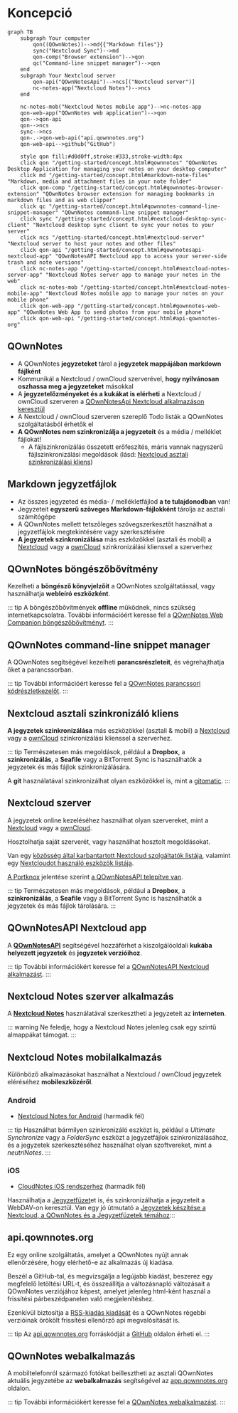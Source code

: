# Koncepció

```mermaid
graph TB
    subgraph Your computer
        qon((QOwnNotes))-->md{{"Markdown files"}}
        sync("Nextcloud Sync")-->md
        qon-comp("Browser extension")-->qon
        qc("Command-line snippet manager")-->qon
    end
    subgraph Your Nextcloud server
        qon-api("QOwnNotesApi")-->ncs[("Nextcloud server")]
        nc-notes-app("Nextcloud Notes")-->ncs
    end

    nc-notes-mob("Nextcloud Notes mobile app")-->nc-notes-app
    qon-web-app("QOwnNotes web application")-->qon
    qon-->qon-api
    qon-->ncs
    sync-->ncs
    qon-.->qon-web-api("api.qownnotes.org")
    qon-web-api-->github("GitHub")

    style qon fill:#d0d0ff,stroke:#333,stroke-width:4px
    click qon "/getting-started/concept.html#qownnotes" "QOwnNotes Desktop Application for managing your notes on your desktop computer"
    click md "/getting-started/concept.html#markdown-note-files" "Markdown, media and attachment files in your note folder"
    click qon-comp "/getting-started/concept.html#qownnotes-browser-extension" "QOwnNotes browser extension for managing bookmarks in markdown files and as web clipper"
    click qc "/getting-started/concept.html#qownnotes-command-line-snippet-manager" "QOwnNotes command-line snippet manager"
    click sync "/getting-started/concept.html#nextcloud-desktop-sync-client" "Nextcloud desktop sync client to sync your notes to your server"
    click ncs "/getting-started/concept.html#nextcloud-server" "Nextcloud server to host your notes and other files"
    click qon-api "/getting-started/concept.html#qownnotesapi-nextcloud-app" "QOwnNotesAPI Nextcloud app to access your server-side trash and note versions"
    click nc-notes-app "/getting-started/concept.html#nextcloud-notes-server-app" "Nextcloud Notes server app to manage your notes in the web"
    click nc-notes-mob "/getting-started/concept.html#nextcloud-notes-mobile-app" "Nextcloud Notes mobile app to manage your notes on your mobile phone"
    click qon-web-app "/getting-started/concept.html#qownnotes-web-app" "QOwnNotes Web App to send photos from your mobile phone"
    click qon-web-api "/getting-started/concept.html#api-qownnotes-org"
```

## QOwnNotes

- A QOwnNotes **jegyzeteket** tárol a **jegyzetek mappájában markdown fájlként**
- Kommunikál a Nextcloud / ownCloud szerverével, **hogy nyilvánosan oszhassa meg a jegyzeteket** másokkal
- A **jegyzetelőzményeket és a kukákat is elérheti** a Nextcloud / ownCloud szerveren a [QOwnNotesApi Nextcloud alkalmazáson keresztül](#qownnotesapi-nextcloud-app)
- A Nextcloud / ownCloud szerveren szereplő Todo listák a QOwnNotes szolgáltatásból érhetők el
- **A QOwnNotes nem szinkronizálja a jegyzeteit** és a média / melléklet fájlokat!
    - A fájlszinkronizálás összetett erőfeszítés, máris vannak nagyszerű fájlszinkronizálási megoldások (lásd: [Nextcloud asztali szinkronizálási kliens](#nextcloud-desktop-sync-client))


## Markdown jegyzetfájlok

- Az összes jegyzeted és média- / mellékletfájlod **a te tulajdonodban** van!
- Jegyzeteit **egyszerű szöveges Markdown-fájlokként** tárolja az asztali számítógépe
- A QOwnNotes mellett tetszőleges szövegszerkesztőt használhat a jegyzetfájlok megtekintésére vagy szerkesztésére
- **A jegyzetek szinkronizálása** más eszközökkel (asztali és mobil) a [Nextcloud](https://nextcloud.com/) vagy a [ownCloud](https://owncloud.org/) szinkronizálási klienssel a szerverhez


## QOwnNotes böngészőbővítmény

Kezelheti a **böngésző könyvjelzőit** a QOwnNotes szolgáltatással, vagy használhatja **webleíró eszközként**.

::: tip
A böngészőbővítmények **offline** működnek, nincs szükség internetkapcsolatra. További információért keresse fel a [QOwnNotes Web Companion böngészőbővítményt](browser-extension.md).
:::

## QOwnNotes command-line snippet manager

A QOwnNotes segítségével kezelheti **parancsrészleteit**, és végrehajthatja őket a parancssorban.

::: tip
További információért keresse fel a [QOwnNotes parancssori kódrészletkezelőt](command-line-snippet-manager.md).
:::

## Nextcloud asztali szinkronizáló kliens

**A jegyzetek szinkronizálása** más eszközökkel (asztali & mobil) a [Nextcloud](https://nextcloud.com/) vagy a [ownCloud](https://owncloud.org/) szinkronizálási klienssel a szerverhez.

::: tip
Természetesen más megoldások, például a **Dropbox**, a **szinkronizálás**, a **Seafile** vagy a BitTorrent Sync is használhatók a jegyzetek és más fájlok szinkronizálására.

A **git** használatával szinkronizálhat olyan eszközökkel is, mint a [gitomatic](https://github.com/muesli/gitomatic/).
:::

## Nextcloud szerver

A jegyzetek online kezeléséhez használhat olyan szervereket, mint a [Nextcloud](https://nextcloud.com/) vagy a [ownCloud](https://owncloud.org/).

Hosztolhatja saját szerverét, vagy használhat hosztolt megoldásokat.

Van egy [közösség által karbantartott Nextcloud szolgáltatók listája](https://github.com/nextcloud/providers#providers), valamint egy [Nextcloudot használó eszközök listája](https://nextcloud.com/devices/).

[A Portknox](https://portknox.net) jelentése szerint [a QOwnNotesAPI telepítve van](https://portknox.net/en/app_listing).

::: tip
Természetesen más megoldások, például a **Dropbox**, a **szinkronizálás**, a **Seafile** vagy a BitTorrent Sync is használhatók a jegyzetek és más fájlok tárolására.
:::

## QOwnNotesAPI Nextcloud app

A [**QOwnNotesAPI**](https://github.com/pbek/qownnotesapi) segítségével hozzáférhet a kiszolgálóoldali **kukába helyezett jegyzetek** és **jegyzetek verzióihoz**.

::: tip
További információkért keresse fel a [QOwnNotesAPI Nextcloud alkalmazást](qownnotesapi.md).
:::

## Nextcloud Notes szerver alkalmazás

A [**Nextcloud Notes**](https://github.com/nextcloud/notes) használatával szerkesztheti a jegyzeteit az **interneten**.

::: warning
Ne feledje, hogy a Nextcloud Notes jelenleg csak egy szintű almappákat támogat.
:::

## Nextcloud Notes mobilalkalmazás

Különböző alkalmazásokat használhat a Nextcloud / ownCloud jegyzetek eléréséhez **mobileszközéről**.

### Android

- [Nextcloud Notes for Android](https://play.google.com/store/apps/details?id=it.niedermann.owncloud.notes) (harmadik fél)

::: tip
Használhat bármilyen szinkronizáló eszközt is, például a *Ultimate Synchronize* vagy a *FolderSync* eszközt a jegyzetfájlok szinkronizálásához, és a jegyzetek szerkesztéséhez használhat olyan szoftvereket, mint a *neutriNotes*.
:::

### iOS

- [CloudNotes iOS rendszerhez](https://itunes.apple.com/de/app/cloudnotes-owncloud-notes/id813973264?mt=8) (harmadik fél)

Használhatja a [Jegyzetfüzet](https://itunes.apple.com/us/app/notebooks-write-and-organize/id780438662)et is, és szinkronizálhatja a jegyzeteit a WebDAV-on keresztül. Van egy jó útmutató a [Jegyzetek készítése a Nextcloud, a QOwnNotes és a Jegyzetfüzetek témához](https://lifemeetscode.com/blog/taking-notes-with-nextcloud-qownnotes-and-notebooks):::

## api.qownnotes.org

Ez egy online szolgáltatás, amelyet a QOwnNotes nyújt annak ellenőrzésére, hogy elérhető-e az alkalmazás új kiadása.

Beszél a GitHub-tal, és megvizsgálja a legújabb kiadást, beszerez egy megfelelő letöltési URL-t, és összeállítja a változásnapló változásait a QOwnNotes verziójához képest, amelyet jelenleg html-ként használ a frissítési párbeszédpanelen való megjelenítéshez.

Ezenkívül biztosítja a [RSS-kiadás kiadását](http://api.qownnotes.org/rss/app-releases) és a QOwnNotes régebbi verzióinak örökölt frissítési ellenőrző api megvalósítását is.

::: tip
Az [api.qownnotes.org](https://api.qownnotes.org) forráskódját a [GitHub](https://github.com/qownnotes/api) oldalon érheti el.
:::

## QOwnNotes webalkalmazás

A mobiltelefonról származó fotókat beillesztheti az asztali QOwnNotes aktuális jegyzetébe az **webalkalmazás** segítségével az [app.qownnotes.org](https://app.qownnotes.org/) oldalon.

::: tip
További információkért keresse fel a [QOwnNotes webalkalmazást](web-app.md).
:::
